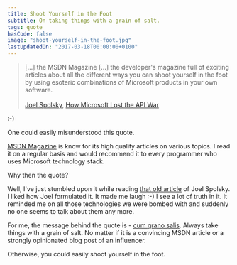 ```yaml
---
title: Shoot Yourself in the Foot
subtitle: On taking things with a grain of salt.
tags: quote
hasCode: false
image: "shoot-yourself-in-the-foot.jpg"
lastUpdatedOn: "2017-03-18T00:00:00+0100"
---
```

> [...] the MSDN Magazine [...] the developer's magazine full of exciting articles about all the different ways you can shoot yourself in the foot by using esoteric combinations of Microsoft products in your own software.
<br/><br/>
>[Joel Spolsky](http://www.joelonsoftware.com/AboutMe.html), [How Microsoft Lost the API War](http://www.joelonsoftware.com/articles/APIWar.html)

:-)

One could easily misunderstood this quote.

[MSDN Magazine](https://msdn.microsoft.com/en-us/magazine/) is know for its high quality articles on various topics. I read it on a regular basis and would recommend it to every programmer who uses Microsoft technology stack.

Why then the quote?

Well, I've just stumbled upon it while reading [that old article](http://www.joelonsoftware.com/articles/APIWar.html) of Joel Spolsky. I liked how Joel formulated it. It made me laugh :-) I see a lot of truth in it. It reminded me on all those technologies we were bombed with and suddenly no one seems to talk about them any more.

For me, the message behind the quote is - [cum grano salis](http://en.wikipedia.org/wiki/Grain_of_salt). Always take things with a grain of salt. No matter if it is a convincing MSDN article or a strongly opinionated blog post of an influencer.

Otherwise, you could easily shoot yourself in the foot.